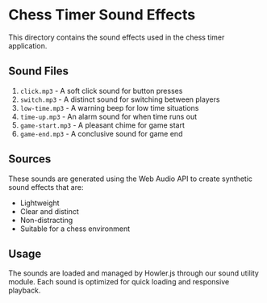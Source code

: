 # Chess Timer Sound Effects

This directory contains the sound effects used in the chess timer application.

## Sound Files

1. `click.mp3` - A soft click sound for button presses
2. `switch.mp3` - A distinct sound for switching between players
3. `low-time.mp3` - A warning beep for low time situations
4. `time-up.mp3` - An alarm sound for when time runs out
5. `game-start.mp3` - A pleasant chime for game start
6. `game-end.mp3` - A conclusive sound for game end

## Sources

These sounds are generated using the Web Audio API to create synthetic sound effects that are:
- Lightweight
- Clear and distinct
- Non-distracting
- Suitable for a chess environment

## Usage

The sounds are loaded and managed by Howler.js through our sound utility module.
Each sound is optimized for quick loading and responsive playback. 